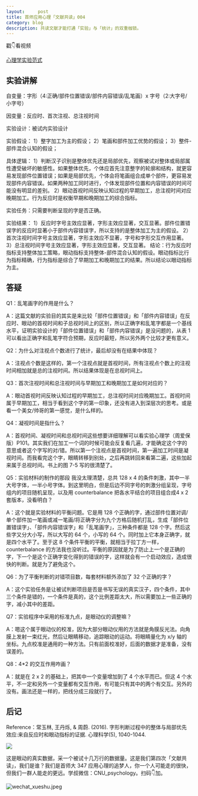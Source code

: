 ```yaml
---
layout:     post
title: 首师应用心理「文献共读」004
category: blog
description: 共读文献才能打通「实验」与「统计」的双重枷锁。
---
```


戳👇看视频

[心理学实验范式](http://1257355643.vod2.myqcloud.com/a589a973vodtranscq1257355643/e374ae9b5285890790428753299/v.f30.mp4)

## 实验讲解

自变量：字形（4:正确/部件位置错误/部件内容错误/乱笔画）x 字号（2:大字号/小字号）

因变量：反应时、首次注视、总注视时间

实验设计：被试内实验设计

实验假设：
1）整字加工为主的假设；
2）笔画和部件加工优势的假设；
3）整件-部件混合认知的假设；

具体逻辑：
1）判断汉子识别是整体优先还是局部优先，观察被试对整体或局部属性遭受破坏的敏感性。如果整体优先，个体应首先注意整字的轮廓和结构，就更容易发现部件位置错误；如果是局部优先，个体会将笔画组合成单个部件，更容易发现部件内容错误。如果两种加工同时进行，个体发现部件位置和内容错误的时间可能没有明显的差别。
2）眼动首视时间反映认知过程的早期加工，总注视时间对应晚期加工。行为反应时是权衡早期和晚期加工的综合指标。

实验任务：只需要判断呈现的字是否正确。

实验结果：
1）反应时字号主效应显著，字形主效应显著，交互显著。部件位置错误字的反应时显著小于部件内容错误字，所以支持的是整体加工为主的假设。
2）首次注视时间字号主效应显著，字形主效应不显著，字号和字形交互作用显著。
3）总注视时间字号主效应显著，字形主效应显著，交互显著。
结论：行为反应时指标支持整体加工策略，眼动指标支持整体-部件混合认知的假设。眼动指标比行为指标精确，行为指标是综合了早期加工和晚期加工的结果。所以结论以眼动指标为主。

## 答疑
Q1：乱笔画字的作用是什么？

A：这篇文献的实验目的其实是来比较「部件位置错误」和「部件内容错误」在反应时、眼动的首视时间和子总视时间上的区别，所以正确字和乱笔字都是一个基线水平，证明实验设计的「部件位置错误」和「部件内容错误」是没问题的，从表 1 可以看出正确字和乱笔字符合预期，反应时最短，所以另外两个比较才更有意义。

Q2：为什么对注视点个数进行了统计，最后却没有在结果中体现？

A：注视点个数是这样的，第一个注视点就是首视时间，所有注视点个数上的注视时间相加就是总的注视时间。所以结果体现是在总视时间上。

Q3：首次注视时间和总注视时间与早期加工和晚期加工是如何对应的？

A：眼动首视时间反映认知过程的早期加工，总注视时间对应晚期加工。首视时间属于早期加工，相当于看到这个字的第一印象，还没有进入到深层次的思考。或是看一个美女/帅哥的第一感觉，是什么样的。

Q4：凝视时间是指什么？

A：首视时间、凝视时间和总视时间这些想要详细理解可以看实验心理学（周爱保版）P101。其实我们在加工一个词的时候可能会反复看几遍，才能确定这个字的意思或者这个字写的对/错。所以第一个注视点是首视时间，第一遍加工时间是凝视时间。而我看完这个字，眼睛转移到别处，之后再跳转回来看第二遍，这些加起来属于总视时间。书上的图 7-5 写的很清楚了。

Q5：实验材料的制作的那段 我没太理清楚，总共 128 x 4 的条件刺激，其中一半大号字体，一半小号字体。到这里明白，但是后边不同字号的刺激分组呈现，字号组内的项目随机呈现，以及用 counterbalance 把各水平结合的项目组合成4 x 2套版本，没看明白？

A：这个就是实验材料的平衡问题。它是用 128 个正确的字，通过部件位置对调/单个部件加一笔画或减一笔画/将正确字分为九个方格后随机打乱，生成「部件位置错误字」、「部件内容错误字」和「乱笔画字」，三种条件都是 128 个字。然后这些字又分大小写，所以大写的 64 个，小写的 64 个。同时加上它本身正确字，就是四个水平了。至于这 8 个条件平衡的平衡，就相当于拉丁方一样，counterbalance 的方法我也没听过。平衡的原因就是为了防止上一个是正确的字，下一个是这个正确字变化得到的错误的字，这样就会有一个启动效应，造成很快的判断。就是为了避免这个。

Q6：为了平衡判断的对错项目数，每套材料额外添加了 32 个正确的字？

A：这个实验任务是让被试判断项目是否是书写无误的真实汉子，四个条件，其中三个条件是错的，一个条件是真的，这个比例差距太大，所以需要加上一些正确的字，减小其中的差距。

Q7：实验程序中采用的标准九点，是眼动仪的调整嘛？

A：嗯这个属于眼动仪的校准，因为大部分眼动仪用的方法就是角膜反光法。向角膜上发射一束红光，然后让眼睛移动，追踪眼动的运动。将眼睛量化为 x/y 轴的坐标。九点校准是通用的一种方法。只有前面校准好，后面的数据才是准备，没有误差的。

Q8：4*2 的交互作用咋画？

A：就是在 2 x 2 的基础上，把其中一个变量增加到了 4 个水平而已。但这 4 个水平，不一定和另外一个变量都有交互作用，有可能只有其中的两个有交互。另外的没有。画法还是一样的，把线分成三段就行了。

## 后记

Reference：常玉林, 王丹烁, & 周蔚. (2016). 字形判断过程中的整体与局部优先效应:来自反应时和眼动指标的证据. 心理科学(5), 1040-1044.

![](https://cnu347-1257355643.cos.ap-beijing.myqcloud.com/CNU347/eye_data.png)

这是眼动的真实数据，采一个被试十几万行的数据量。这是我们第四次「文献共读」，我们是谁？我们是首师大 347 应用心理的追梦人，你一个人可能走的很快，但我们一群人能走的更远。学叔微信：CNU_psychology。扫码👇加。

![wechat_xueshu.jpeg](https://cnu347-1257355643.cos.ap-beijing.myqcloud.com/CNU347/WechatIMG125.jpeg)

